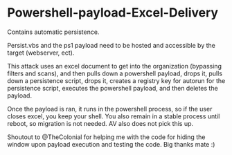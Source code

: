 Powershell-payload-Excel-Delivery
=================================

Contains automatic persistence.


Persist.vbs and the ps1 payload need to be hosted and accessible by the target (webserver, ect). 

This attack uses an excel document to get into the organization (bypassing filters and scans), and then pulls down a powershell payload, drops it, pulls down a persistence script, drops it, creates a registry key for autorun for the persistence script, executes the powershell payload, and then deletes the payload. 

Once the payload is ran, it runs in the powershell process, so if the user closes excel, you keep your shell. You also remain in a stable process until reboot, so migration is not needed. AV also does not pick this up.

Shoutout to @TheColonial for helping me with the code for hiding the window upon payload execution and testing the code. Big thanks mate :)
